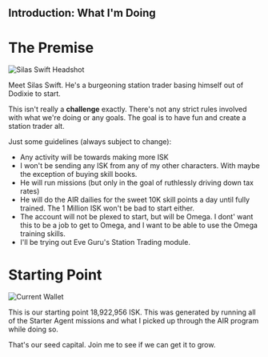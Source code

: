 ## Introduction: What I'm Doing 

# The Premise 

![Silas Swift Headshot](../../images/silasswift.png)

Meet Silas Swift. He's a burgeoning station trader basing himself out of Dodixie to start. 

This isn't really a **challenge** exactly.  There's not any strict rules involved with what we're doing or any goals.  The goal is to have fun and create a station trader alt.

Just some guidelines (always subject to change):

- Any activity will be towards making more ISK
- I won't be sending any ISK from any of my other characters. With maybe the exception of buying skill books.
- He will run missions (but only in the goal of ruthlessly driving down tax rates)
- He will do the AIR dailies for the sweet 10K skill points a day until fully trained. The 1 Million ISK won't be bad to start either.
- The account will not be plexed to start, but will be Omega.  I dont' want this to be a job to get to Omega, and I want to be able to use the Omega training skills.
- I'll be trying out Eve Guru's Station Trading module.

# Starting Point

![Current Wallet](../../images/2025-10-07-wallet.png)

This is our starting point 18,922,956 ISK.  This was generated by running all of the Starter Agent missions and what I picked up through the AIR program while doing so.  

That's our seed capital.  Join me to see if we can get it to grow.